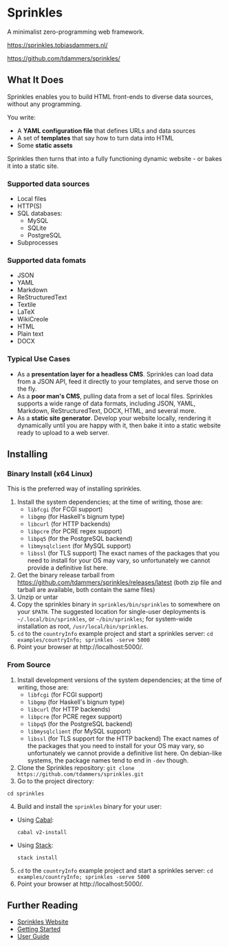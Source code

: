 # Sprinkles

A minimalist zero-programming web framework.

https://sprinkles.tobiasdammers.nl/

https://github.com/tdammers/sprinkles/

## What It Does

Sprinkles enables you to build HTML front-ends to diverse data sources,
without any programming.

You write:

- A **YAML configuration file** that defines URLs and data sources
- A set of **templates** that say how to turn data into HTML
- Some **static assets**

Sprinkles then turns that into a fully functioning dynamic website - or bakes
it into a static site.

### Supported data sources

- Local files
- HTTP(S)
- SQL databases:
  - MySQL
  - SQLite
  - PostgreSQL
- Subprocesses

### Supported data fomats

- JSON
- YAML
- Markdown
- ReStructuredText
- Textile
- LaTeX
- WikiCreole
- HTML
- Plain text
- DOCX

### Typical Use Cases

- As a **presentation layer for a headless CMS**. Sprinkles can load data from
  a JSON API, feed it directly to your templates, and serve those on the fly.
- As a **poor man's CMS**, pulling data from a set of local files. Sprinkles
  supports a wide range of data formats, including JSON, YAML, Markdown,
  ReStructuredText, DOCX, HTML, and several more.
- As a **static site generator**. Develop your website locally, rendering it
  dynamically until you are happy with it, then bake it into a static website
  ready to upload to a web server.

## Installing

### Binary Install (x64 Linux)

This is the preferred way of installing sprinkles.

1. Install the system dependencies; at the time of writing, those are:
    - `libfcgi` (for FCGI support)
    - `libgmp` (for Haskell's bignum type)
    - `libcurl` (for HTTP backends)
    - `libpcre` (for PCRE regex support)
    - `libpq5` (for the PostgreSQL backend)
    - `libmysqlclient` (for MySQL support)
    - `libssl` (for TLS support)
  The exact names of the packages that you need to install for your OS may
  vary, so unfortunately we cannot provide a definitive list here.
2. Get the binary release tarball from
  https://github.com/tdammers/sprinkles/releases/latest (both zip file and
  tarball are available, both contain the same files)
3. Unzip or untar
4. Copy the sprinkles binary in `sprinkles/bin/sprinkles` to somewhere on your
   `$PATH`.  The suggested location for single-user deployments is
   `~/.local/bin/sprinkles`, or `~/bin/sprinkles`; for system-wide installation
   as root, `/usr/local/bin/sprinkles`.
5. `cd` to the `countryInfo` example project and start a sprinkles server:
  `cd examples/countryInfo; sprinkles -serve 5000`
6. Point your browser at http://localhost:5000/.

### From Source

1. Install development versions of the system dependencies; at the time of
  writing, those are:
    - `libfcgi` (for FCGI support)
    - `libgmp` (for Haskell's bignum type)
    - `libcurl` (for HTTP backends)
    - `libpcre` (for PCRE regex support)
    - `libpq5` (for the PostgreSQL backend)
    - `libmysqlclient` (for MySQL support)
    - `libssl` (for TLS support for the HTTP backend)
  The exact names of the packages that you need to install for your OS may
  vary, so unfortunately we cannot provide a definitive list here. On
  debian-like systems, the package names tend to end in `-dev` though.
2. Clone the Sprinkles repository:
  `git clone https://github.com/tdammers/sprinkles.git`
3. Go to the project directory:
  ```
  cd sprinkles
  ```
4. Build and install the `sprinkles` binary for your user:
  - Using [Cabal](https://www.haskell.org/cabal/):
    ```
    cabal v2-install
    ```
  - Using [Stack](https://haskellstack.org/):
    ```
    stack install
    ```
5. `cd` to the `countryInfo` example project and start a sprinkles server:
  `cd examples/countryInfo; sprinkles -serve 5000`
6. Point your browser at http://localhost:5000/.

## Further Reading

- [Sprinkles Website](https://sprinkles/tobiasdammers.nl/)
- [Getting Started](https://sprinkles.tobiasdammers.nl/doc/guide/getting-started)
- [User Guide](https://sprinkles.tobiasdammers.nl/doc/guide)
